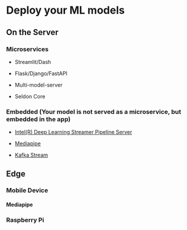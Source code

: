 # Deploy your ML models

## On the Server 

### Microservices

* Streamlit/Dash

* Flask/Django/FastAPI

* Multi-model-server

* Seldon Core

### Embedded (Your model is not served as a microservice, but embedded in the app)

* [Intel(R) Deep Learning Streamer Pipeline Server](https://github.com/dlstreamer/pipeline-server)

* [Mediapipe]()

* [Kafka Stream]()

## Edge

### Mobile Device

#### Mediapipe

### Raspberry Pi
